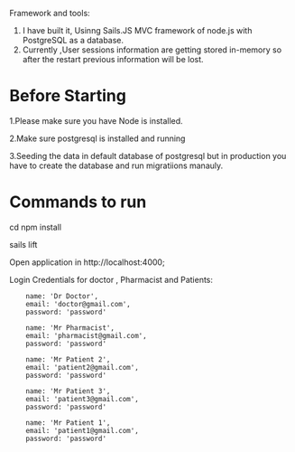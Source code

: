 Framework and tools:
1. I have built it, Usinng Sails.JS MVC framework of node.js  with PostgreSQL as a database.
2. Currently ,User sessions information are getting stored in-memory so after the restart previous information will be lost.



<h1>Before Starting</h1>

<p>1.Please make sure you have Node is installed.</p>
<p>2.Make sure postgresql is installed and running</p>
<p>3.Seeding the data in default database of postgresql but in production you have to create the database and run migratiions manauly. </p>
<h1>Commands to run</h1>

<p>cd npm install</p>
<p>sails lift</p>

Open application in http://localhost:4000;

Login Credentials for doctor , Pharmacist and Patients:
       

        name: 'Dr Doctor',
        email: 'doctor@gmail.com',
        password: 'password'

        name: 'Mr Pharmacist',
        email: 'pharmacist@gmail.com',
        password: 'password'
 
        name: 'Mr Patient 2',
        email: 'patient2@gmail.com',
        password: 'password'

        name: 'Mr Patient 3',
        email: 'patient3@gmail.com',
        password: 'password'
        
        name: 'Mr Patient 1',
        email: 'patient1@gmail.com',
        password: 'password'

